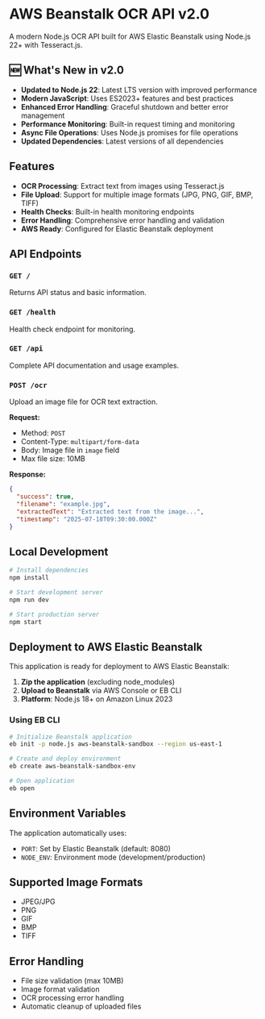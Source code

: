 # AWS Beanstalk OCR API v2.0

A modern Node.js OCR API built for AWS Elastic Beanstalk using Node.js 22+ with Tesseract.js.

## 🆕 What's New in v2.0

- **Updated to Node.js 22**: Latest LTS version with improved performance
- **Modern JavaScript**: Uses ES2023+ features and best practices
- **Enhanced Error Handling**: Graceful shutdown and better error management
- **Performance Monitoring**: Built-in request timing and monitoring
- **Async File Operations**: Uses Node.js promises for file operations
- **Updated Dependencies**: Latest versions of all dependencies

## Features

- **OCR Processing**: Extract text from images using Tesseract.js
- **File Upload**: Support for multiple image formats (JPG, PNG, GIF, BMP, TIFF)
- **Health Checks**: Built-in health monitoring endpoints
- **Error Handling**: Comprehensive error handling and validation
- **AWS Ready**: Configured for Elastic Beanstalk deployment

## API Endpoints

### `GET /`
Returns API status and basic information.

### `GET /health`
Health check endpoint for monitoring.

### `GET /api`
Complete API documentation and usage examples.

### `POST /ocr`
Upload an image file for OCR text extraction.

**Request:**
- Method: `POST`
- Content-Type: `multipart/form-data`
- Body: Image file in `image` field
- Max file size: 10MB

**Response:**
```json
{
  "success": true,
  "filename": "example.jpg",
  "extractedText": "Extracted text from the image...",
  "timestamp": "2025-07-18T09:30:00.000Z"
}
```

## Local Development

```bash
# Install dependencies
npm install

# Start development server
npm run dev

# Start production server
npm start
```

## Deployment to AWS Elastic Beanstalk

This application is ready for deployment to AWS Elastic Beanstalk:

1. **Zip the application** (excluding node_modules)
2. **Upload to Beanstalk** via AWS Console or EB CLI
3. **Platform**: Node.js 18+ on Amazon Linux 2023

### Using EB CLI

```bash
# Initialize Beanstalk application
eb init -p node.js aws-beanstalk-sandbox --region us-east-1

# Create and deploy environment
eb create aws-beanstalk-sandbox-env

# Open application
eb open
```

## Environment Variables

The application automatically uses:
- `PORT`: Set by Elastic Beanstalk (default: 8080)
- `NODE_ENV`: Environment mode (development/production)

## Supported Image Formats

- JPEG/JPG
- PNG
- GIF
- BMP
- TIFF

## Error Handling

- File size validation (max 10MB)
- Image format validation
- OCR processing error handling
- Automatic cleanup of uploaded files
